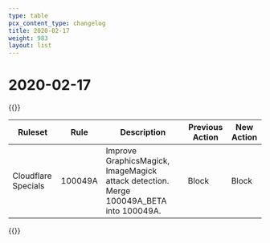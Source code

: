 ```yaml
---
type: table
pcx_content_type: changelog
title: 2020-02-17
weight: 983
layout: list
---
```


# 2020-02-17

{{<table-wrap>}}

<table style="width: 100%">
  <thead>
    <tr>
      <th>Ruleset</th>
      <th>Rule</th>
      <th>Description</th>
      <th>Previous Action</th>
      <th>New Action</th>
    </tr>
  </thead>
  <tbody>
    <tr>
      <td>Cloudflare Specials</td>
      <td>100049A</td>
      <td>
        Improve GraphicsMagick, ImageMagick attack detection. Merge 100049A_BETA
        into 100049A.
      </td>
      <td>Block</td>
      <td>Block</td>
    </tr>
  </tbody>
</table>
{{</table-wrap>}}
